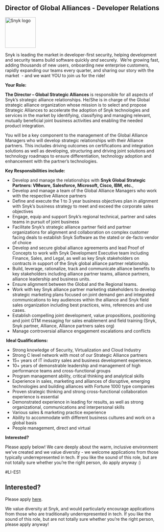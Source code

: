 Director of Global Alliances - Developer Relations
---

<img src="https://res.cloudinary.com/snyk/image/upload/v1537345894/press-kit/brand/logo-black.png" width="100" alt="Snyk logo" />

<p><span style="font-weight: 400;">Snyk is leading the market in developer-first security, helping development and security teams build software quickly </span><em><span style="font-weight: 400;">and</span></em><span style="font-weight: 400;"> securely.&nbsp; We’re growing fast, adding thousands of new users, onboarding new enterprise customers, rapidly expanding our teams every quarter, and sharing our story with the market&nbsp; - and we want YOU to join us for the ride!&nbsp;</span></p>
<p><strong>Your Role:</strong></p>
<p><strong>The Director – Global Strategic Alliances</strong><span style="font-weight: 400;"> is responsible for all aspects of Snyk’s strategic alliance relationships. He/She is in charge of the Global strategic alliance organization whose mission is to select and propose Strategic Alliances to accelerate the adoption of Snyk technologies and services in the market by identifying, classifying and managing relevant, mutually beneficial joint business activities and enabling the needed product integration.</span></p>
<p><span style="font-weight: 400;">You will be a key component to the management of the Global Alliance Managers who will develop strategic relationships with their Alliance partners. This includes driving outcomes on certifications and integration solutions as well as developing, structuring and driving joint solutions and technology roadmaps to ensure differentiation, technology adoption and enhancement with the partner’s technologies.</span></p>
<p><strong>Key Responsibilities include:</strong></p>
<ul>
<li style="font-weight: 400;"><span style="font-weight: 400;">Develop and manage the relationships with </span><strong>Snyk Global Strategic Partners: VMware, Salesforce, Microsoft, Cisco, IBM, etc.</strong><span style="font-weight: 400;">,</span></li>
<li style="font-weight: 400;"><span style="font-weight: 400;">Develop and manage a team of the Global Alliance Managers who work with the respective Alliance partners</span></li>
<li style="font-weight: 400;"><span style="font-weight: 400;">Define and execute the 1 to 3 year business objectives plan in alignment with Snyk’s business strategy to meet and exceed the corporate sales objectives</span></li>
<li style="font-weight: 400;"><span style="font-weight: 400;">Engage, equip and support Snyk’s regional technical, partner and sales teams in pursuit of joint business</span></li>
<li style="font-weight: 400;"><span style="font-weight: 400;">Facilitate Snyk’s strategic alliance partner field and partner organizations for alignment and collaboration on complex customer facing deals to establish Snyk Software as the stated or de-facto vendor of choice</span></li>
<li style="font-weight: 400;"><span style="font-weight: 400;">Develop and secure global alliance agreements and lead Proof of Concepts to work with Snyk Development Executive team including Finance, Sales, and Legal, as well as key Snyk stakeholders on contracts in support of the Snyk global alliance partner relationship.&nbsp;</span></li>
<li style="font-weight: 400;"><span style="font-weight: 400;">Build, leverage, rationalize, track and communicate alliance benefits to key stakeholders including alliance partner teams, alliance partners, alliance leadership and business units.&nbsp;</span></li>
<li style="font-weight: 400;"><span style="font-weight: 400;">Ensure alignment between the Global and the Regional teams.&nbsp;</span></li>
<li style="font-weight: 400;"><span style="font-weight: 400;">Work with key Snyk alliance partner marketing stakeholders to develop strategic marketing plans focused on joint demand gen and integrated communications to key audiences within the alliance and Snyk field sales organization including best practices, wins, references and use cases.&nbsp;</span></li>
<li style="font-weight: 400;"><span style="font-weight: 400;">Establish compelling joint development, value propositions, positioning and joint GTM messaging for sales enablement and field training (Snyk, Snyk partner, Alliance, Alliance partners sales org)&nbsp;</span></li>
<li style="font-weight: 400;"><span style="font-weight: 400;">Manage controversial alliance engagement escalations and conflicts</span></li>
</ul>
<p><strong>&nbsp;Ideal Qualifications:</strong></p>
<ul>
<li style="font-weight: 400;"><span style="font-weight: 400;">Strong knowledge of Security, Virtualization and Cloud Industry</span></li>
<li style="font-weight: 400;"><span style="font-weight: 400;">Strong C level network with most of our Strategic Alliance partners</span></li>
<li style="font-weight: 400;"><span style="font-weight: 400;">15+ years of IT industry sales and business development experience.&nbsp;&nbsp;</span></li>
<li style="font-weight: 400;"><span style="font-weight: 400;">10+ years of demonstrable leadership and management of high performance teams and cross-functional groups</span></li>
<li style="font-weight: 400;"><span style="font-weight: 400;">Program management ability, critical thinking and analytical skills</span></li>
<li style="font-weight: 400;"><span style="font-weight: 400;">Experience in sales, marketing and alliances of disruptive, emerging technologies and building alliances with Fortune 1000 type companies</span></li>
<li style="font-weight: 400;"><span style="font-weight: 400;">Proven strategic thinking and strong cross-functional collaboration experience is essential</span></li>
<li style="font-weight: 400;"><span style="font-weight: 400;">Demonstrated experience in leading for results, as well as strong organizational, communications and interpersonal skills</span></li>
<li style="font-weight: 400;"><span style="font-weight: 400;">Various sales &amp; marketing practice experience&nbsp;</span></li>
<li style="font-weight: 400;"><span style="font-weight: 400;">Ability to accommodate with different business cultures and work on a global basis</span></li>
<li style="font-weight: 400;"><span style="font-weight: 400;">People management, direct and virtual</span></li>
</ul>
<p><strong>Interested?</strong></p>
<p><span style="font-weight: 400;">Please apply below! We care deeply about the warm, inclusive environment we’ve created and we value diversity - we welcome applications from those typically underrepresented in tech. If you like the sound of this role, but are not totally sure whether you’re the right person, do apply anyway :)</span></p>
<p><span style="font-weight: 400;">#LI-ES1</span></p>

Interested?
---

Please apply [here](https://boards.greenhouse.io/snyk/jobs/4619396002#app).

We value diversity at Snyk, and would particularly encourage applications from those who are traditionally underrepresented in tech.
If you like the sound of this role, but are not totally sure whether you’re the right person, please apply anyway!
